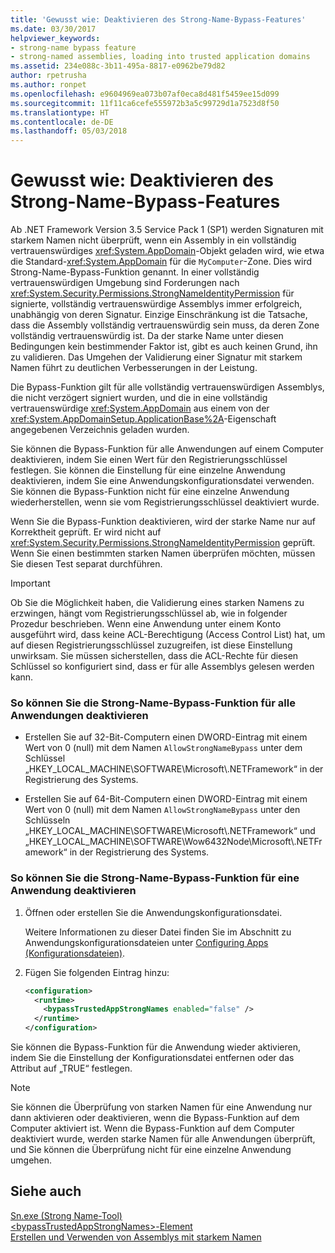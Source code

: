 ```yaml
---
title: 'Gewusst wie: Deaktivieren des Strong-Name-Bypass-Features'
ms.date: 03/30/2017
helpviewer_keywords:
- strong-name bypass feature
- strong-named assemblies, loading into trusted application domains
ms.assetid: 234e088c-3b11-495a-8817-e0962be79d82
author: rpetrusha
ms.author: ronpet
ms.openlocfilehash: e9604969ea073b07af0eca8d481f5459ee15d099
ms.sourcegitcommit: 11f11ca6cefe555972b3a5c99729d1a7523d8f50
ms.translationtype: HT
ms.contentlocale: de-DE
ms.lasthandoff: 05/03/2018
---
```

# <a name="how-to-disable-the-strong-name-bypass-feature"></a>Gewusst wie: Deaktivieren des Strong-Name-Bypass-Features
Ab .NET Framework Version 3.5 Service Pack 1 (SP1) werden Signaturen mit starkem Namen nicht überprüft, wenn ein Assembly in ein vollständig vertrauenswürdiges <xref:System.AppDomain>-Objekt geladen wird, wie etwa die Standard-<xref:System.AppDomain> für die `MyComputer`-Zone. Dies wird Strong-Name-Bypass-Funktion genannt. In einer vollständig vertrauenswürdigen Umgebung sind Forderungen nach <xref:System.Security.Permissions.StrongNameIdentityPermission> für signierte, vollständig vertrauenswürdige Assemblys immer erfolgreich, unabhängig von deren Signatur. Einzige Einschränkung ist die Tatsache, dass die Assembly vollständig vertrauenswürdig sein muss, da deren Zone vollständig vertrauenswürdig ist. Da der starke Name unter diesen Bedingungen kein bestimmender Faktor ist, gibt es auch keinen Grund, ihn zu validieren. Das Umgehen der Validierung einer Signatur mit starkem Namen führt zu deutlichen Verbesserungen in der Leistung.  
  
 Die Bypass-Funktion gilt für alle vollständig vertrauenswürdigen Assemblys, die nicht verzögert signiert wurden, und die in eine vollständig vertrauenswürdige <xref:System.AppDomain> aus einem von der <xref:System.AppDomainSetup.ApplicationBase%2A>-Eigenschaft angegebenen Verzeichnis geladen wurden.  
  
 Sie können die Bypass-Funktion für alle Anwendungen auf einem Computer deaktivieren, indem Sie einen Wert für den Registrierungsschlüssel festlegen. Sie können die Einstellung für eine einzelne Anwendung deaktivieren, indem Sie eine Anwendungskonfigurationsdatei verwenden. Sie können die Bypass-Funktion nicht für eine einzelne Anwendung wiederherstellen, wenn sie vom Registrierungsschlüssel deaktiviert wurde.  
  
 Wenn Sie die Bypass-Funktion deaktivieren, wird der starke Name nur auf Korrektheit geprüft. Er wird nicht auf <xref:System.Security.Permissions.StrongNameIdentityPermission> geprüft. Wenn Sie einen bestimmten starken Namen überprüfen möchten, müssen Sie diesen Test separat durchführen.  
  
> [!IMPORTANT]
>  Ob Sie die Möglichkeit haben, die Validierung eines starken Namens zu erzwingen, hängt vom Registrierungsschlüssel ab, wie in folgender Prozedur beschrieben. Wenn eine Anwendung unter einem Konto ausgeführt wird, dass keine ACL-Berechtigung (Access Control List) hat, um auf diesen Registrierungsschlüssel zuzugreifen, ist diese Einstellung unwirksam. Sie müssen sicherstellen, dass die ACL-Rechte für diesen Schlüssel so konfiguriert sind, dass er für alle Assemblys gelesen werden kann.  
  
### <a name="to-disable-the-strong-name-bypass-feature-for-all-applications"></a>So können Sie die Strong-Name-Bypass-Funktion für alle Anwendungen deaktivieren  
  
-   Erstellen Sie auf 32-Bit-Computern einen DWORD-Eintrag mit einem Wert von 0 (null) mit dem Namen `AllowStrongNameBypass` unter dem Schlüssel „HKEY_LOCAL_MACHINE\SOFTWARE\Microsoft\\.NETFramework“ in der Registrierung des Systems.  
  
-   Erstellen Sie auf 64-Bit-Computern einen DWORD-Eintrag mit einem Wert von 0 (null) mit dem Namen `AllowStrongNameBypass` unter den Schlüsseln „HKEY_LOCAL_MACHINE\SOFTWARE\Microsoft\\.NETFramework“ und „HKEY_LOCAL_MACHINE\SOFTWARE\Wow6432Node\Microsoft\\.NETFramework“ in der Registrierung des Systems.  
  
### <a name="to-disable-the-strong-name-bypass-feature-for-a-single-application"></a>So können Sie die Strong-Name-Bypass-Funktion für eine Anwendung deaktivieren  
  
1.  Öffnen oder erstellen Sie die Anwendungskonfigurationsdatei.  
  
     Weitere Informationen zu dieser Datei finden Sie im Abschnitt zu Anwendungskonfigurationsdateien unter [Configuring Apps (Konfigurationsdateien)](../../../docs/framework/configure-apps/index.md).  
  
2.  Fügen Sie folgenden Eintrag hinzu:  
  
    ```xml  
    <configuration>  
      <runtime>  
        <bypassTrustedAppStrongNames enabled="false" />  
      </runtime>  
    </configuration>  
    ```  
  
 Sie können die Bypass-Funktion für die Anwendung wieder aktivieren, indem Sie die Einstellung der Konfigurationsdatei entfernen oder das Attribut auf „TRUE“ festlegen.  
  
> [!NOTE]
>  Sie können die Überprüfung von starken Namen für eine Anwendung nur dann aktivieren oder deaktivieren, wenn die Bypass-Funktion auf dem Computer aktiviert ist. Wenn die Bypass-Funktion auf dem Computer deaktiviert wurde, werden starke Namen für alle Anwendungen überprüft, und Sie können die Überprüfung nicht für eine einzelne Anwendung umgehen.  
  
## <a name="see-also"></a>Siehe auch  
 [Sn.exe (Strong Name-Tool)](../../../docs/framework/tools/sn-exe-strong-name-tool.md)  
 [\<bypassTrustedAppStrongNames>-Element](../../../docs/framework/configure-apps/file-schema/runtime/bypasstrustedappstrongnames-element.md)  
 [Erstellen und Verwenden von Assemblys mit starkem Namen](../../../docs/framework/app-domains/create-and-use-strong-named-assemblies.md)
